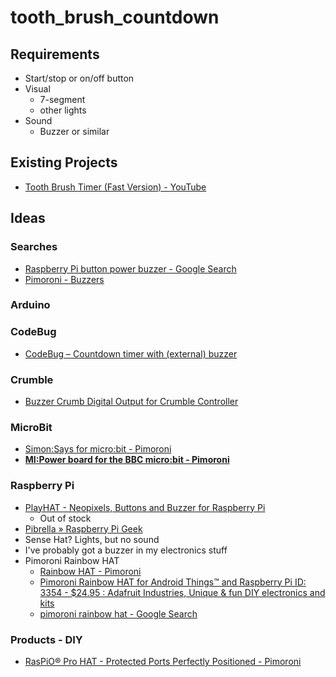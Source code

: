 # tooth_brush_countdown

## Requirements

* Start/stop or on/off button
* Visual
	* 7-segment
	* other lights
* Sound
	* Buzzer or similar

## Existing Projects

* [Tooth Brush Timer (Fast Version) - YouTube](https://m.youtube.com/watch?v=S4BGhW3cwcc)

## Ideas

### Searches

* [Raspberry Pi button power buzzer - Google Search](https://www.google.co.uk/search?q=Raspberry+Pi+button+power+buzzer&ie=UTF-8&oe=UTF-8&hl=en-gb&client=safari)
* [Pimoroni - Buzzers](https://shop.pimoroni.com/search?type=product&q=Buzzer)

### Arduino

### CodeBug

* [CodeBug – Countdown timer with (external) buzzer](https://www.codebug.org.uk/explore/codebug/410/countdown-timer-with-external-buzzer/)

### Crumble

* [Buzzer Crumb Digital Output for Crumble Controller](https://4tronix.co.uk/store/index.php?rt=product/product&keyword=Buzzer&category_id=0&product_id=474)

### MicroBit

* [Simon:Says for micro:bit - Pimoroni](https://shop.pimoroni.com/products/simon-says-for-micro-bit)
* **[MI:Power board for the BBC micro:bit - Pimoroni](https://shop.pimoroni.com/products/mi-power-board-for-the-bbc-micro-bit)**

### Raspberry Pi 

* [PlayHAT - Neopixels, Buttons and Buzzer for Raspberry Pi](https://4tronix.co.uk/store/index.php?rt=product/product&product_id=441)
	* Out of stock
* [Pibrella » Raspberry Pi Geek](http://www.raspberry-pi-geek.com/Archive/2014/05/Pibrella-board-for-Raspberry-Pi)
* Sense Hat? Lights, but no sound
* I've probably got a buzzer in my electronics stuff
* Pimoroni Rainbow HAT
	* [Rainbow HAT - Pimoroni](https://shop.pimoroni.com/products/rainbow-hat-for-android-things)
	* [Pimoroni Rainbow HAT for Android Things™ and Raspberry Pi ID: 3354 - $24.95 : Adafruit Industries, Unique & fun DIY electronics and kits](https://www.adafruit.com/products/3354)
	* [pimoroni rainbow hat - Google Search](http://blog.pimoroni.com/rainbow-hat-in-depth/)


### Products - DIY

* [RasPiO® Pro HAT - Protected Ports Perfectly Positioned - Pimoroni](https://shop.pimoroni.com/products/raspio-pro-hat)
